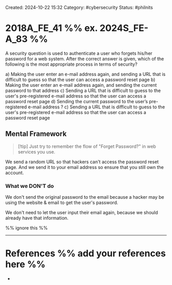 Created: 2024-10-22 15:32
Category: #cybersecurity
Status: #philnits



# 2018A_FE_41 %% ex. 2024S_FE-A_83 %%

A security question is used to authenticate a user who forgets his/her password for a web system. After the correct answer is given, which of the following is the most appropriate process in terms of security?

a) Making the user enter an e-mail address again, and sending a URL that is difficult to
guess so that the user can access a password reset page
b) Making the user enter an e-mail address again, and sending the current password to that
address
c) Sending a URL that is difficult to guess to the user's pre-registered e-mail address so that
the user can access a password reset page
d) Sending the current password to the user’s pre-registered e-mail address
?
c) Sending a URL that is difficult to guess to the user's pre-registered e-mail address so that
the user can access a password reset page

## Mental Framework

> [!tip] Just try to remember the flow of "Forget Password?" in web services you use.

We send a random URL so that hackers can't access the password reset page. And we send it to your email address so ensure that you still own the account.

### What we DON'T do

We don't send the original password to the email because a hacker may be using the website & email to get the user's password.

We don't need to let the user input their email again, because we should already have that information.



%% ignore this %%
<!--SR:!2025-05-11,60,310-->
---









# References %% add your references here %%
- 